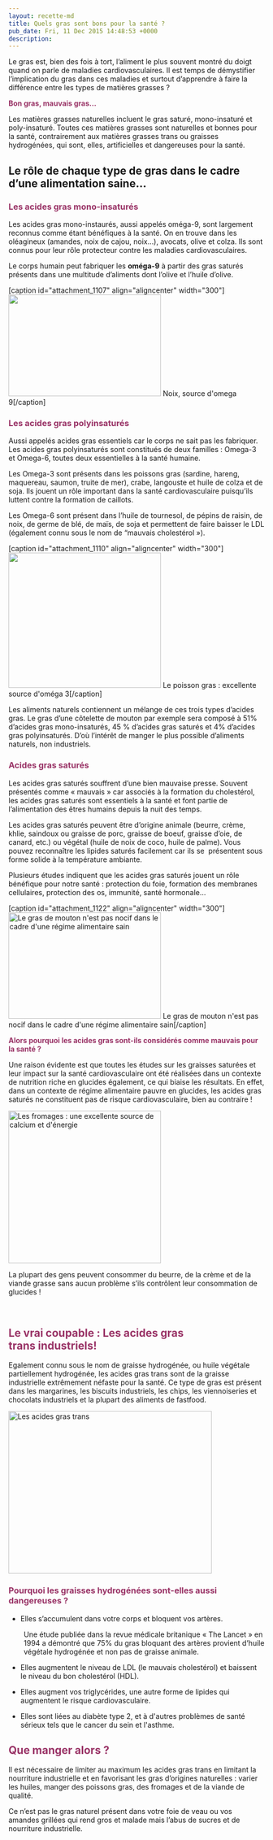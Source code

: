 ```yaml
---
layout: recette-md
title: Quels gras sont bons pour la santé ?
pub_date: Fri, 11 Dec 2015 14:48:53 +0000
description: 
---
```

Le gras est, bien des fois à tort, l’aliment le plus souvent montré du doigt quand on parle de maladies cardiovasculaires. Il est temps de démystifier l’implication du gras dans ces maladies et surtout d’apprendre à faire la différence entre les types de matières grasses ?

<span style="color: #993366;"><strong>Bon gras, mauvais gras…</strong></span>

Les matières grasses naturelles incluent le gras saturé, mono-insaturé et poly-insaturé. Toutes ces matières grasses sont naturelles et bonnes pour la santé, contrairement aux matières grasses trans ou graisses hydrogénées, qui sont, elles, artificielles et dangereuses pour la santé.
<h2><strong>Le rôle de chaque type de gras dans le cadre d’une alimentation saine…</strong></h2>
<h3><span style="color: #993366;"><strong>Les acides gras mono-insaturés</strong></span></h3>
Les acides gras mono-instaurés, aussi appelés oméga-9, sont largement reconnus comme étant bénéfiques à la santé. On en trouve dans les oléagineux (amandes, noix de cajou, noix…), avocats, olive et colza. Ils sont connus pour leur rôle protecteur contre les maladies cardiovasculaires.

Le corps humain peut fabriquer les <strong>oméga-9</strong> à partir des gras saturés présents dans une multitude d’aliments dont l’olive et l’huile d’olive.

[caption id="attachment_1107" align="aligncenter" width="300"]<a href="http://regimeketo.com/regime/wp-content/uploads/2015/09/mixed-nuts.jpg"><img class="wp-image-1107 size-medium" src="http://regimeketo.com/regime/wp-content/uploads/2015/09/mixed-nuts-300x200.jpg" alt="" width="300" height="200" /></a> Noix, source d'omega 9[/caption]
<h3><span style="color: #993366;"><strong>Les acides gras polyinsaturés</strong></span></h3>
Aussi appelés acides gras essentiels car le corps ne sait pas les fabriquer. Les acides gras polyinsaturés sont constitués de deux familles : Omega-3 et Omega-6, toutes deux essentielles à la santé humaine.

Les Omega-3 sont présents dans les poissons gras (sardine, hareng, maquereau, saumon, truite de mer), crabe, langouste et huile de colza et de soja. Ils jouent un rôle important dans la santé cardiovasculaire puisqu’ils luttent contre la formation de caillots.

Les Omega-6 sont présent dans l’huile de tournesol, de pépins de raisin, de noix, de germe de blé, de maïs, de soja et permettent de faire baisser le LDL (également connu sous le nom de “mauvais cholestérol »).

[caption id="attachment_1110" align="aligncenter" width="300"]<a href="http://regimeketo.com/regime/wp-content/uploads/2015/09/hareng.jpg"><img class="wp-image-1110 size-medium" src="http://regimeketo.com/regime/wp-content/uploads/2015/09/hareng-300x266.jpg" alt="" width="300" height="266" /></a> Le poisson gras : excellente source d'oméga 3[/caption]

Les aliments naturels contiennent un mélange de ces trois types d’acides gras. Le gras d’une côtelette de mouton par exemple sera composé à 51% d’acides gras mono-insaturés, 45 % d’acides gras saturés et 4% d’acides gras polyinsaturés. D’où l’intérêt de manger le plus possible d’aliments naturels, non industriels.
<h3><span style="color: #993366;"><strong><span style="color: #993366;">Acides</span> gras saturés</strong></span></h3>
Les acides gras saturés souffrent d’une bien mauvaise presse. Souvent présentés comme « mauvais » car associés à la formation du cholestérol, les acides gras saturés sont essentiels à la santé et font partie de l’alimentation des êtres humains depuis la nuit des temps.

Les acides gras saturés peuvent être d’origine animale (beurre, crème, khlie, saindoux ou graisse de porc, graisse de boeuf, graisse d’oie, de canard, etc.) ou végétal (huile de noix de coco, huile de palme). Vous pouvez reconnaître les lipides saturés facilement car ils se  présentent sous forme solide à la température ambiante.

Plusieurs études indiquent que les acides gras saturés jouent un rôle bénéfique pour notre santé : protection du foie, formation des membranes cellulaires, protection des os, immunité, santé hormonale…

[caption id="attachment_1122" align="aligncenter" width="300"]<a href="http://regimeketo.com/regime/wp-content/uploads/2015/09/boulfef.jpg"><img class="size-medium wp-image-1122" src="http://regimeketo.com/regime/wp-content/uploads/2015/09/boulfef-300x209.jpg" alt="Le gras de mouton n'est pas nocif dans le cadre d'une régime alimentaire sain" width="300" height="209" /></a> Le gras de mouton n'est pas nocif dans le cadre d'une régime alimentaire sain[/caption]

<span style="color: #993366;"><strong>Alors pourquoi les acides gras sont-ils considérés comme mauvais pour la santé ?</strong></span>

Une raison évidente est que toutes les études sur les graisses saturées et leur impact sur la santé cardiovasculaire ont été réalisées dans un contexte de nutrition riche en glucides également, ce qui biaise les résultats. En effet, dans un contexte de régime alimentaire pauvre en glucides, les acides gras saturés ne constituent pas de risque cardiovasculaire, bien au contraire !

<a href="http://regimeketo.com/regime/wp-content/uploads/2015/09/4-cheeses.jpg"><img class="aligncenter wp-image-1123 size-medium" src="http://regimeketo.com/regime/wp-content/uploads/2015/09/4-cheeses-300x300.jpg" alt="Les fromages : une excellente source de calcium et d'énergie" width="300" height="300" /></a>

La plupart des gens peuvent consommer du beurre, de la crème et de la viande grasse sans aucun problème s’ils contrôlent leur consommation de glucides !

&nbsp;
<h2><span style="color: #993366;">Le vrai coupable : Les acides gras trans industriels!</span></h2>
Egalement connu sous le nom de graisse hydrogénée, ou huile végétale partiellement hydrogénée, les acides gras trans sont de la graisse industrielle extrêmement néfaste pour la santé. Ce type de gras est présent dans les margarines, les biscuits industriels, les chips, les viennoiseries et chocolats industriels et la plupart des aliments de fastfood.

<a href="http://regimeketo.com/regime/wp-content/uploads/2015/09/acides-gras-trans.jpg"><img class="size-full wp-image-1124 aligncenter" src="http://regimeketo.com/regime/wp-content/uploads/2015/09/acides-gras-trans.jpg" alt="Les acides gras trans" width="400" height="320" /></a>
<h3><span style="color: #993366;">Pourquoi les graisses hydrogénées sont-elles aussi dangereuses ?</span></h3>
<ul>
 	<li>Elles s’accumulent dans votre corps et bloquent vos artères.</li>
</ul>
<p style="padding-left: 30px;">Une étude publiée dans la revue médicale britanique « The Lancet » en 1994 a démontré que 75% du gras bloquant des artères provient d’huile végétale hydrogénée et non pas de graisse animale.</p>

<ul>
 	<li>Elles augmentent le niveau de LDL (le mauvais cholestérol) et baissent le niveau du bon cholestérol (HDL).</li>
</ul>
<ul>
 	<li>Elles augment vos triglycérides, une autre forme de lipides qui augmentent le risque cardiovasculaire.</li>
</ul>
<ul>
 	<li>Elles sont liées au diabète type 2, et à d'autres problèmes de santé sérieux tels que le cancer du sein et l'asthme.</li>
</ul>
<h2><span style="color: #993366;">Que manger alors ?</span></h2>
Il est nécessaire de limiter au maximum les acides gras trans en limitant la nourriture industrielle et en favorisant les gras d’origines naturelles : varier les huiles, manger des poissons gras, des fromages et de la viande de qualité.

Ce n’est pas le gras naturel présent dans votre foie de veau ou vos amandes grillées qui rend gros et malade mais l’abus de sucres et de nourriture industrielle.

&nbsp;

